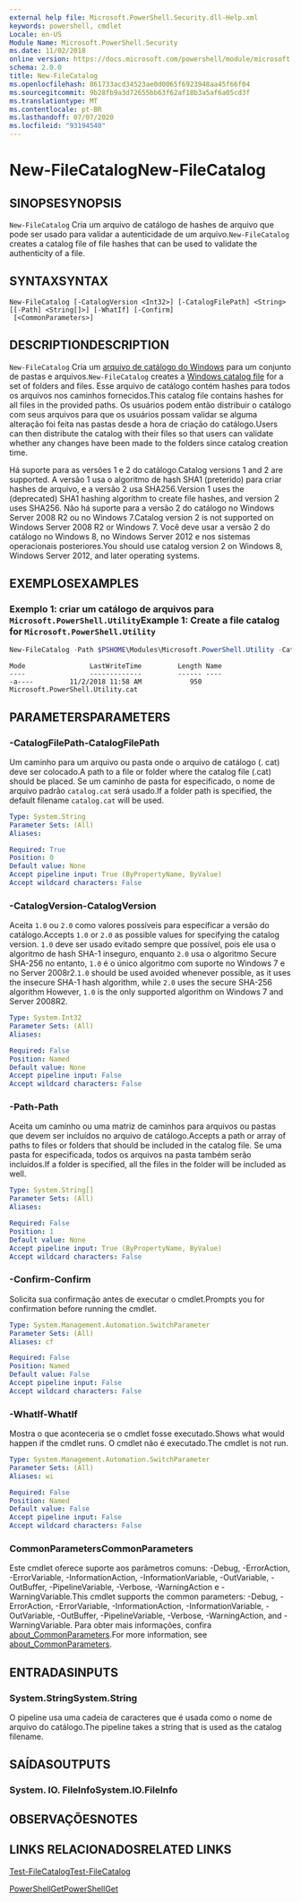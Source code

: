 ```yaml
---
external help file: Microsoft.PowerShell.Security.dll-Help.xml
keywords: powershell, cmdlet
Locale: en-US
Module Name: Microsoft.PowerShell.Security
ms.date: 11/02/2018
online version: https://docs.microsoft.com/powershell/module/microsoft.powershell.security/new-filecatalog?view=powershell-6&WT.mc_id=ps-gethelp
schema: 2.0.0
title: New-FileCatalog
ms.openlocfilehash: 861733acd34523ae0d0065f6923948aa45f66f04
ms.sourcegitcommit: 9b28fb9a3d72655bb63f62af18b3a5af6a05cd3f
ms.translationtype: MT
ms.contentlocale: pt-BR
ms.lasthandoff: 07/07/2020
ms.locfileid: "93194540"
---
```

# <span data-ttu-id="cb6a5-103">New-FileCatalog</span><span class="sxs-lookup"><span data-stu-id="cb6a5-103">New-FileCatalog</span></span>

## <span data-ttu-id="cb6a5-104">SINOPSE</span><span class="sxs-lookup"><span data-stu-id="cb6a5-104">SYNOPSIS</span></span>
<span data-ttu-id="cb6a5-105">`New-FileCatalog` Cria um arquivo de catálogo de hashes de arquivo que pode ser usado para validar a autenticidade de um arquivo.</span><span class="sxs-lookup"><span data-stu-id="cb6a5-105">`New-FileCatalog` creates a catalog file of file hashes that can be used to validate the authenticity of a file.</span></span>

## <span data-ttu-id="cb6a5-106">SYNTAX</span><span class="sxs-lookup"><span data-stu-id="cb6a5-106">SYNTAX</span></span>

```
New-FileCatalog [-CatalogVersion <Int32>] [-CatalogFilePath] <String> [[-Path] <String[]>] [-WhatIf] [-Confirm]
 [<CommonParameters>]
```

## <span data-ttu-id="cb6a5-107">DESCRIPTION</span><span class="sxs-lookup"><span data-stu-id="cb6a5-107">DESCRIPTION</span></span>

<span data-ttu-id="cb6a5-108">`New-FileCatalog` Cria um [arquivo de catálogo do Windows](/windows-hardware/drivers/install/catalog-files) para um conjunto de pastas e arquivos.</span><span class="sxs-lookup"><span data-stu-id="cb6a5-108">`New-FileCatalog` creates a [Windows catalog file](/windows-hardware/drivers/install/catalog-files) for a set of folders and files.</span></span>
<span data-ttu-id="cb6a5-109">Esse arquivo de catálogo contém hashes para todos os arquivos nos caminhos fornecidos.</span><span class="sxs-lookup"><span data-stu-id="cb6a5-109">This catalog file contains hashes for all files in the provided paths.</span></span>
<span data-ttu-id="cb6a5-110">Os usuários podem então distribuir o catálogo com seus arquivos para que os usuários possam validar se alguma alteração foi feita nas pastas desde a hora de criação do catálogo.</span><span class="sxs-lookup"><span data-stu-id="cb6a5-110">Users can then distribute the catalog with their files so that users can validate whether any changes have been made to the folders since catalog creation time.</span></span>

<span data-ttu-id="cb6a5-111">Há suporte para as versões 1 e 2 do catálogo.</span><span class="sxs-lookup"><span data-stu-id="cb6a5-111">Catalog versions 1 and 2 are supported.</span></span> <span data-ttu-id="cb6a5-112">A versão 1 usa o algoritmo de hash SHA1 (preterido) para criar hashes de arquivo, e a versão 2 usa SHA256.</span><span class="sxs-lookup"><span data-stu-id="cb6a5-112">Version 1 uses the (deprecated) SHA1 hashing algorithm to create file hashes, and version 2 uses SHA256.</span></span>
<span data-ttu-id="cb6a5-113">Não há suporte para a versão 2 do catálogo no Windows Server 2008 R2 ou no Windows 7.</span><span class="sxs-lookup"><span data-stu-id="cb6a5-113">Catalog version 2 is not supported on Windows Server 2008 R2 or Windows 7.</span></span>
<span data-ttu-id="cb6a5-114">Você deve usar a versão 2 do catálogo no Windows 8, no Windows Server 2012 e nos sistemas operacionais posteriores.</span><span class="sxs-lookup"><span data-stu-id="cb6a5-114">You should use catalog version 2 on Windows 8, Windows Server 2012, and later operating systems.</span></span>

## <span data-ttu-id="cb6a5-115">EXEMPLOS</span><span class="sxs-lookup"><span data-stu-id="cb6a5-115">EXAMPLES</span></span>

### <span data-ttu-id="cb6a5-116">Exemplo 1: criar um catálogo de arquivos para `Microsoft.PowerShell.Utility`</span><span class="sxs-lookup"><span data-stu-id="cb6a5-116">Example 1: Create a file catalog for `Microsoft.PowerShell.Utility`</span></span>

```powershell
New-FileCatalog -Path $PSHOME\Modules\Microsoft.PowerShell.Utility -CatalogFilePath \temp\Microsoft.PowerShell.Utility.cat -CatalogVersion 2.0
```

```Output
Mode                LastWriteTime         Length Name
----                -------------         ------ ----
-a----         11/2/2018 11:58 AM            950 Microsoft.PowerShell.Utility.cat
```

## <span data-ttu-id="cb6a5-117">PARAMETERS</span><span class="sxs-lookup"><span data-stu-id="cb6a5-117">PARAMETERS</span></span>

### <span data-ttu-id="cb6a5-118">-CatalogFilePath</span><span class="sxs-lookup"><span data-stu-id="cb6a5-118">-CatalogFilePath</span></span>

<span data-ttu-id="cb6a5-119">Um caminho para um arquivo ou pasta onde o arquivo de catálogo (. cat) deve ser colocado.</span><span class="sxs-lookup"><span data-stu-id="cb6a5-119">A path to a file or folder where the catalog file (.cat) should be placed.</span></span>
<span data-ttu-id="cb6a5-120">Se um caminho de pasta for especificado, o nome de arquivo padrão `catalog.cat` será usado.</span><span class="sxs-lookup"><span data-stu-id="cb6a5-120">If a folder path is specified, the default filename `catalog.cat` will be used.</span></span>

```yaml
Type: System.String
Parameter Sets: (All)
Aliases:

Required: True
Position: 0
Default value: None
Accept pipeline input: True (ByPropertyName, ByValue)
Accept wildcard characters: False
```

### <span data-ttu-id="cb6a5-121">-CatalogVersion</span><span class="sxs-lookup"><span data-stu-id="cb6a5-121">-CatalogVersion</span></span>

<span data-ttu-id="cb6a5-122">Aceita `1.0` ou `2.0` como valores possíveis para especificar a versão do catálogo.</span><span class="sxs-lookup"><span data-stu-id="cb6a5-122">Accepts `1.0` or `2.0` as possible values for specifying the catalog version.</span></span>
<span data-ttu-id="cb6a5-123">`1.0` deve ser usado evitado sempre que possível, pois ele usa o algoritmo de hash SHA-1 inseguro, enquanto `2.0` usa o algoritmo Secure SHA-256 no entanto, `1.0` é o único algoritmo com suporte no Windows 7 e no Server 2008r2.</span><span class="sxs-lookup"><span data-stu-id="cb6a5-123">`1.0` should be used avoided whenever possible, as it uses the insecure SHA-1 hash algorithm, while `2.0` uses the secure SHA-256 algorithm However, `1.0` is the only supported algorithm on Windows 7 and Server 2008R2.</span></span>

```yaml
Type: System.Int32
Parameter Sets: (All)
Aliases:

Required: False
Position: Named
Default value: None
Accept pipeline input: False
Accept wildcard characters: False
```

### <span data-ttu-id="cb6a5-124">-Path</span><span class="sxs-lookup"><span data-stu-id="cb6a5-124">-Path</span></span>

<span data-ttu-id="cb6a5-125">Aceita um caminho ou uma matriz de caminhos para arquivos ou pastas que devem ser incluídos no arquivo de catálogo.</span><span class="sxs-lookup"><span data-stu-id="cb6a5-125">Accepts a path or array of paths to files or folders that should be included in the catalog file.</span></span>
<span data-ttu-id="cb6a5-126">Se uma pasta for especificada, todos os arquivos na pasta também serão incluídos.</span><span class="sxs-lookup"><span data-stu-id="cb6a5-126">If a folder is specified, all the files in the folder will be included as well.</span></span>

```yaml
Type: System.String[]
Parameter Sets: (All)
Aliases:

Required: False
Position: 1
Default value: None
Accept pipeline input: True (ByPropertyName, ByValue)
Accept wildcard characters: False
```

### <span data-ttu-id="cb6a5-127">-Confirm</span><span class="sxs-lookup"><span data-stu-id="cb6a5-127">-Confirm</span></span>

<span data-ttu-id="cb6a5-128">Solicita sua confirmação antes de executar o cmdlet.</span><span class="sxs-lookup"><span data-stu-id="cb6a5-128">Prompts you for confirmation before running the cmdlet.</span></span>

```yaml
Type: System.Management.Automation.SwitchParameter
Parameter Sets: (All)
Aliases: cf

Required: False
Position: Named
Default value: False
Accept pipeline input: False
Accept wildcard characters: False
```

### <span data-ttu-id="cb6a5-129">-WhatIf</span><span class="sxs-lookup"><span data-stu-id="cb6a5-129">-WhatIf</span></span>

<span data-ttu-id="cb6a5-130">Mostra o que aconteceria se o cmdlet fosse executado.</span><span class="sxs-lookup"><span data-stu-id="cb6a5-130">Shows what would happen if the cmdlet runs.</span></span>
<span data-ttu-id="cb6a5-131">O cmdlet não é executado.</span><span class="sxs-lookup"><span data-stu-id="cb6a5-131">The cmdlet is not run.</span></span>

```yaml
Type: System.Management.Automation.SwitchParameter
Parameter Sets: (All)
Aliases: wi

Required: False
Position: Named
Default value: False
Accept pipeline input: False
Accept wildcard characters: False
```

### <span data-ttu-id="cb6a5-132">CommonParameters</span><span class="sxs-lookup"><span data-stu-id="cb6a5-132">CommonParameters</span></span>

<span data-ttu-id="cb6a5-133">Este cmdlet oferece suporte aos parâmetros comuns: -Debug, -ErrorAction, -ErrorVariable, -InformationAction, -InformationVariable, -OutVariable, -OutBuffer, -PipelineVariable, -Verbose, -WarningAction e -WarningVariable.</span><span class="sxs-lookup"><span data-stu-id="cb6a5-133">This cmdlet supports the common parameters: -Debug, -ErrorAction, -ErrorVariable, -InformationAction, -InformationVariable, -OutVariable, -OutBuffer, -PipelineVariable, -Verbose, -WarningAction, and -WarningVariable.</span></span> <span data-ttu-id="cb6a5-134">Para obter mais informações, confira [about_CommonParameters](https://go.microsoft.com/fwlink/?LinkID=113216).</span><span class="sxs-lookup"><span data-stu-id="cb6a5-134">For more information, see [about_CommonParameters](https://go.microsoft.com/fwlink/?LinkID=113216).</span></span>

## <span data-ttu-id="cb6a5-135">ENTRADAS</span><span class="sxs-lookup"><span data-stu-id="cb6a5-135">INPUTS</span></span>

### <span data-ttu-id="cb6a5-136">System.String</span><span class="sxs-lookup"><span data-stu-id="cb6a5-136">System.String</span></span>

<span data-ttu-id="cb6a5-137">O pipeline usa uma cadeia de caracteres que é usada como o nome de arquivo do catálogo.</span><span class="sxs-lookup"><span data-stu-id="cb6a5-137">The pipeline takes a string that is used as the catalog filename.</span></span>

## <span data-ttu-id="cb6a5-138">SAÍDAS</span><span class="sxs-lookup"><span data-stu-id="cb6a5-138">OUTPUTS</span></span>

### <span data-ttu-id="cb6a5-139">System. IO. FileInfo</span><span class="sxs-lookup"><span data-stu-id="cb6a5-139">System.IO.FileInfo</span></span>

## <span data-ttu-id="cb6a5-140">OBSERVAÇÕES</span><span class="sxs-lookup"><span data-stu-id="cb6a5-140">NOTES</span></span>

## <span data-ttu-id="cb6a5-141">LINKS RELACIONADOS</span><span class="sxs-lookup"><span data-stu-id="cb6a5-141">RELATED LINKS</span></span>

[<span data-ttu-id="cb6a5-142">Test-FileCatalog</span><span class="sxs-lookup"><span data-stu-id="cb6a5-142">Test-FileCatalog</span></span>](Test-FileCatalog.md)

[<span data-ttu-id="cb6a5-143">PowerShellGet</span><span class="sxs-lookup"><span data-stu-id="cb6a5-143">PowerShellGet</span></span>](/powerShell/module/powershellget)
